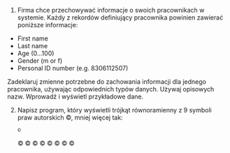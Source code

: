 1. Firma chce przechowywać informacje o swoich pracownikach w systemie. Każdy z rekordów definiujący pracownika powinien zawierać poniższe informacje:

- First name
- Last name
- Age (0...100)
- Gender (m or f)
- Personal ID number (e.g. 8306112507)

Zadeklaruj zmienne potrzebne do zachowania informacji dla jednego pracownika, używając odpowiednich typów danych. Używaj opisowych nazw. Wprowadź i wyświetl przykładowe dane.

2. Napisz program, który wyświetli trójkąt równoramienny z 9 symboli praw autorskich ©, mniej więcej tak:


       ©
      © ©
     ©   ©
    © © © ©
 
